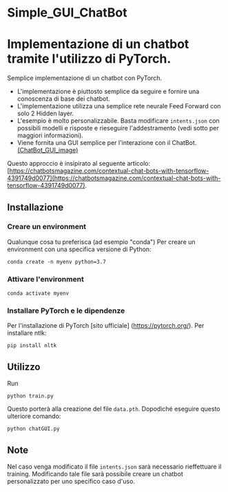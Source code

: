 # Simple_GUI_ChatBot

# Implementazione di un chatbot tramite l'utilizzo di PyTorch.
Semplice implementazione di un chatbot con PyTorch.

- L'implementazione è piuttosto semplice da seguire e fornire una conoscenza di base dei chatbot.
- L'implementazione utilizza una semplice rete neurale Feed Forward con solo 2 Hidden layer.
- L'esempio è molto personalizzabile. Basta modificare `intents.json` con possibili modelli e risposte e rieseguire l'addestramento (vedi sotto per maggiori informazioni).
- Viene fornita una GUI semplice per l'interazione con il ChatBot. 
    [(ChatBot_GUI_image)](https://github.com/domenico97/Simple_GUI_ChatBot/blob/main/GUI_CharBot_image.png)



Questo approccio è insipirato al seguente articolo: [https://chatbotsmagazine.com/contextual-chat-bots-with-tensorflow-4391749d0077](https://chatbotsmagazine.com/contextual-chat-bots-with-tensorflow-4391749d0077).

## Installazione

### Creare un environment
Qualunque cosa tu preferisca (ad esempio "conda")
Per creare un environment con una specifica versione di Python:
  ```console 
  conda create -n myenv python=3.7 
  ```
  
### Attivare l'environment
 ```console 
 conda activate myenv
   ```

### Installare PyTorch e le dipendenze
Per l'installazione di PyTorch [sito ufficiale] (https://pytorch.org/).
Per installare ntlk: 
```console
pip install nltk
 ```

## Utilizzo
Run
```console
python train.py
```
Questo porterà alla creazione del file `data.pth`. Dopodiché eseguire questo ulteriore comando:
```console
python chatGUI.py
```

## Note 
Nel caso venga modificato il file `intents.json` sarà necessario rieffettuare il training. Modificando tale file sarà possibile creare un chatbot personalizzato per uno specifico caso d'uso.

